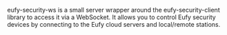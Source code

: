 eufy-security-ws is a small server wrapper around the eufy-security-client library to access it via a WebSocket. It allows you to control Eufy security devices by connecting to the Eufy cloud servers and local/remote stations.
